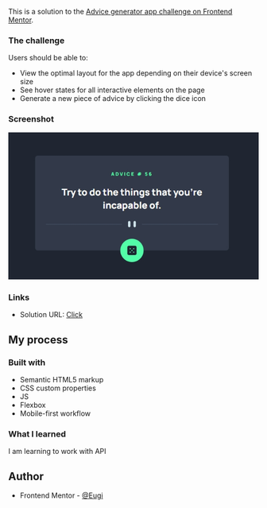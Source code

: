This is a solution to the [Advice generator app challenge on Frontend Mentor](https://www.frontendmentor.io/challenges/advice-generator-app-QdUG-13db).

### The challenge

Users should be able to:

- View the optimal layout for the app depending on their device's screen size
- See hover states for all interactive elements on the page
- Generate a new piece of advice by clicking the dice icon

### Screenshot

![](screenshots/screen.jpg)

### Links

- Solution URL: [Click](https://eugiss.github.io/advice-generator-app/)

## My process

### Built with

- Semantic HTML5 markup
- CSS custom properties
- JS
- Flexbox
- Mobile-first workflow

### What I learned

I am learning to work with API

## Author

- Frontend Mentor - [@Eugi](https://www.frontendmentor.io/profile/EugiSs)
